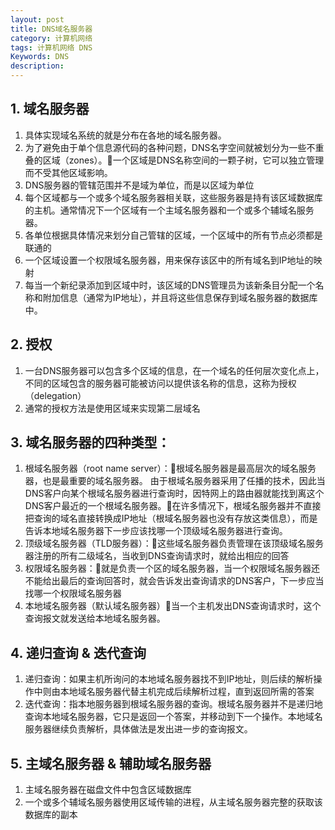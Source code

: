 ```yaml
---
layout: post
title: DNS域名服务器
category: 计算机网络
tags: 计算机网络 DNS
Keywords: DNS
description:
---
```

## 1. 域名服务器
1. 具体实现域名系统的就是分布在各地的域名服务器。
2. 为了避免由于单个信息源代码的各种问题，DNS名字空间就被划分为一些不重叠的区域（zones）。一个区域是DNS名称空间的一颗子树，它可以独立管理而不受其他区域影响。
3. DNS服务器的管辖范围并不是域为单位，而是以区域为单位
4. 每个区域都与一个或多个域名服务器相关联，这些服务器是持有该区域数据库的主机。通常情况下一个区域有一个主域名服务器和一个或多个辅域名服务器。
5. 各单位根据具体情况来划分自己管辖的区域，一个区域中的所有节点必须都是联通的
6. 一个区域设置一个权限域名服务器，用来保存该区中的所有域名到IP地址的映射
7. 每当一个新纪录添加到区域中时，该区域的DNS管理员为该新条目分配一个名称和附加信息（通常为IP地址），并且将这些信息保存到域名服务器的数据库中。
## 2. 授权
1. 一台DNS服务器可以包含多个区域的信息，在一个域名的任何层次变化点上，不同的区域包含的服务器可能被访问以提供该名称的信息，这称为授权（delegation）
2. 通常的授权方法是使用区域来实现第二层域名
## 3. 域名服务器的四种类型：
1. 根域名服务器（root name server）：根域名服务器是最高层次的域名服务器，也是最重要的域名服务器。  由于根域名服务器采用了任播的技术，因此当DNS客户向某个根域名服务器进行查询时，因特网上的路由器就能找到离这个DNS客户最近的一个根域名服务器。在许多情况下，根域名服务器并不直接把查询的域名直接转换成IP地址（根域名服务器也没有存放这类信息），而是告诉本地域名服务器下一步应该找哪一个顶级域名服务器进行查询。
2. 顶级域名服务器（TLD服务器）：这些域名服务器负责管理在该顶级域名服务器注册的所有二级域名，当收到DNS查询请求时，就给出相应的回答
3. 权限域名服务器：就是负责一个区的域名服务器，当一个权限域名服务器还不能给出最后的查询回答时，就会告诉发出查询请求的DNS客户，下一步应当找哪一个权限域名服务器
4. 本地域名服务器（默认域名服务器）当一个主机发出DNS查询请求时，这个查询报文就发送给本地域名服务器。
## 4. 递归查询  &  迭代查询
1. 递归查询：如果主机所询问的本地域名服务器找不到IP地址，则后续的解析操作中则由本地域名服务器代替主机完成后续解析过程，直到返回所需的答案
2. 迭代查询：指本地服务器到根域名服务器的查询。根域名服务器并不是递归地查询本地域名服务器，它只是返回一个答案，并移动到下一个操作。本地域名服务器继续负责解析，具体做法是发出进一步的查询报文。
## 5. 主域名服务器 & 辅助域名服务器
1. 主域名服务器在磁盘文件中包含区域数据库
2. 一个或多个辅域名服务器使用区域传输的进程，从主域名服务器完整的获取该数据库的副本
